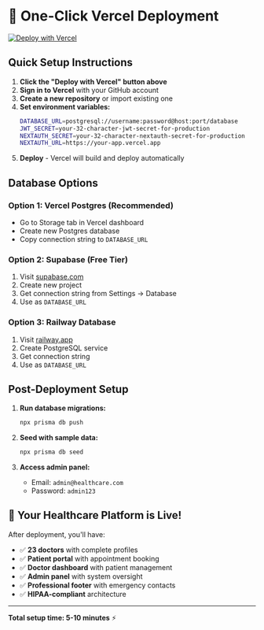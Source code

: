 # 🔷 One-Click Vercel Deployment

[![Deploy with Vercel](https://vercel.com/button)](https://vercel.com/new/clone?repository-url=https%3A%2F%2Fgithub.com%2Fyourusername%2Fhealthcare-platform&env=DATABASE_URL,JWT_SECRET,NEXTAUTH_SECRET,NEXTAUTH_URL&envDescription=Required%20environment%20variables%20for%20the%20Healthcare%20Management%20Platform&envLink=https%3A%2F%2Fgithub.com%2Fyourusername%2Fhealthcare-platform%2Fblob%2Fmain%2F.env.example)

## Quick Setup Instructions

1. **Click the "Deploy with Vercel" button above**
2. **Sign in to Vercel** with your GitHub account
3. **Create a new repository** or import existing one
4. **Set environment variables:**
   ```bash
   DATABASE_URL=postgresql://username:password@host:port/database
   JWT_SECRET=your-32-character-jwt-secret-for-production
   NEXTAUTH_SECRET=your-32-character-nextauth-secret-for-production
   NEXTAUTH_URL=https://your-app.vercel.app
   ```
5. **Deploy** - Vercel will build and deploy automatically

## Database Options

### Option 1: Vercel Postgres (Recommended)
- Go to Storage tab in Vercel dashboard
- Create new Postgres database
- Copy connection string to `DATABASE_URL`

### Option 2: Supabase (Free Tier)
1. Visit [supabase.com](https://supabase.com)
2. Create new project
3. Get connection string from Settings → Database
4. Use as `DATABASE_URL`

### Option 3: Railway Database
1. Visit [railway.app](https://railway.app)
2. Create PostgreSQL service
3. Get connection string
4. Use as `DATABASE_URL`

## Post-Deployment Setup

1. **Run database migrations:**
   ```bash
   npx prisma db push
   ```

2. **Seed with sample data:**
   ```bash
   npx prisma db seed
   ```

3. **Access admin panel:**
   - Email: `admin@healthcare.com`
   - Password: `admin123`

## 🎉 Your Healthcare Platform is Live!

After deployment, you'll have:
- ✅ **23 doctors** with complete profiles
- ✅ **Patient portal** with appointment booking
- ✅ **Doctor dashboard** with patient management
- ✅ **Admin panel** with system oversight
- ✅ **Professional footer** with emergency contacts
- ✅ **HIPAA-compliant** architecture

---

**Total setup time: 5-10 minutes** ⚡
